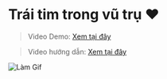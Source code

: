 # Trái tim trong vũ trụ ❤️

> Video Demo: [Xem tại đây](https://www.tiktok.com/@dr.gifter306/video/7520990064776695047)

> Video hướng dẫn: [Xem tại đây](https://drive.google.com/file/d/1xXZ-IXxMqBVU8TrOuHTWQJ_35uZhr2XI/view?usp=sharing)

![Làm Gif](https://github.com/user-attachments/assets/8a3ce102-b426-49d8-80d0-20bd754ef3db)
